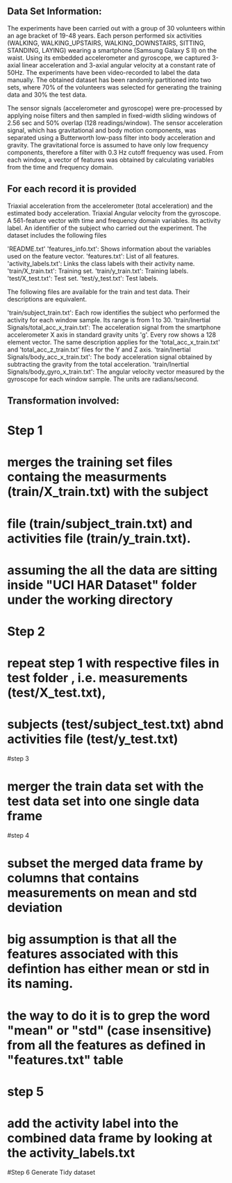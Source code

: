 Data Set Information:
---------------------

The experiments have been carried out with a group of 30 volunteers within an age bracket of 19-48 years. Each person performed six activities (WALKING, WALKING_UPSTAIRS, WALKING_DOWNSTAIRS, SITTING, STANDING, LAYING) wearing a smartphone (Samsung Galaxy S II) on the waist. Using its embedded accelerometer and gyroscope, we captured 3-axial linear acceleration and 3-axial angular velocity at a constant rate of 50Hz. The experiments have been video-recorded to label the data manually. The obtained dataset has been randomly partitioned into two sets, where 70% of the volunteers was selected for generating the training data and 30% the test data. 

The sensor signals (accelerometer and gyroscope) were pre-processed by applying noise filters and then sampled in fixed-width sliding windows of 2.56 sec and 50% overlap (128 readings/window). The sensor acceleration signal, which has gravitational and body motion components, was separated using a Butterworth low-pass filter into body acceleration and gravity. The gravitational force is assumed to have only low frequency components, therefore a filter with 0.3 Hz cutoff frequency was used. From each window, a vector of features was obtained by calculating variables from the time and frequency domain. 

For each record it is provided
------------------------------

Triaxial acceleration from the accelerometer (total acceleration) and the estimated body acceleration.
Triaxial Angular velocity from the gyroscope.
A 561-feature vector with time and frequency domain variables.
Its activity label.
An identifier of the subject who carried out the experiment.
The dataset includes the following files

'README.txt'
'features_info.txt': Shows information about the variables used on the feature vector.
'features.txt': List of all features.
'activity_labels.txt': Links the class labels with their activity name.
'train/X_train.txt': Training set.
'train/y_train.txt': Training labels.
'test/X_test.txt': Test set.
'test/y_test.txt': Test labels.

The following files are available for the train and test data. Their descriptions are equivalent.

'train/subject_train.txt': Each row identifies the subject who performed the activity for each window sample. Its range is from 1 to 30.
'train/Inertial Signals/total_acc_x_train.txt': The acceleration signal from the smartphone accelerometer X axis in standard gravity units 'g'. Every row shows a 128 element vector. The same description applies for the 'total_acc_x_train.txt' and 'total_acc_z_train.txt' files for the Y and Z axis.
'train/Inertial Signals/body_acc_x_train.txt': The body acceleration signal obtained by subtracting the gravity from the total acceleration.
'train/Inertial Signals/body_gyro_x_train.txt': The angular velocity vector measured by the gyroscope for each window sample. The units are radians/second.

Transformation involved:
------------------------

# Step 1
# merges the training set files containg the measurments (train/X_train.txt) with the subject
# file (train/subject_train.txt) and activities file (train/y_train.txt). 
# assuming the all the data are sitting inside "UCI HAR Dataset" folder under the working directory

# Step 2
# repeat step 1 with respective files in test folder , i.e. measurements (test/X_test.txt), 
# subjects (test/subject_test.txt) abnd activities file (test/y_test.txt)

#step 3
# merger the train data set with the test data set into one single data frame

#step 4
# subset the merged data frame by columns that contains measurements on mean and std deviation
# big assumption is that all the features associated with this defintion has either mean or std in its naming.
# the way to do it is to grep the word "mean" or "std" (case insensitive) from all the features as defined in "features.txt" table

# step 5 
# add the activity label into the combined data frame by looking at the activity_labels.txt

#Step 6 Generate Tidy dataset

